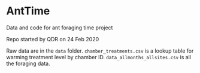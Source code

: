# AntTime

Data and code for ant foraging time project

Repo started by QDR on 24 Feb 2020

Raw data are in the `data` folder. `chamber_treatments.csv` is a lookup table for warming treatment level by chamber ID. `data_allmonths_allsites.csv` is all the foraging data.
